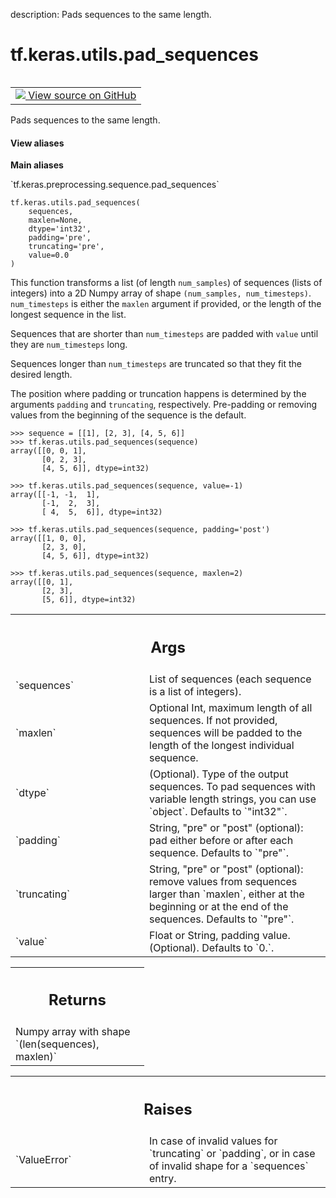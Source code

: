 description: Pads sequences to the same length.

<div itemscope itemtype="http://developers.google.com/ReferenceObject">
<meta itemprop="name" content="tf.keras.utils.pad_sequences" />
<meta itemprop="path" content="Stable" />
</div>

# tf.keras.utils.pad_sequences

<!-- Insert buttons and diff -->

<table class="tfo-notebook-buttons tfo-api nocontent" align="left">
<td>
  <a target="_blank" href="https://github.com/keras-team/keras/tree/v2.15.0/keras/utils/data_utils.py#L1010-L1146">
    <img src="https://www.tensorflow.org/images/GitHub-Mark-32px.png" />
    View source on GitHub
  </a>
</td>
</table>



Pads sequences to the same length.


<section class="expandable">
  <h4 class="showalways">View aliases</h4>
  <p>
<b>Main aliases</b>
<p>`tf.keras.preprocessing.sequence.pad_sequences`</p>
</p>
</section>

<pre class="devsite-click-to-copy prettyprint lang-py tfo-signature-link">
<code>tf.keras.utils.pad_sequences(
    sequences,
    maxlen=None,
    dtype=&#x27;int32&#x27;,
    padding=&#x27;pre&#x27;,
    truncating=&#x27;pre&#x27;,
    value=0.0
)
</code></pre>



<!-- Placeholder for "Used in" -->

This function transforms a list (of length `num_samples`)
of sequences (lists of integers)
into a 2D Numpy array of shape `(num_samples, num_timesteps)`.
`num_timesteps` is either the `maxlen` argument if provided,
or the length of the longest sequence in the list.

Sequences that are shorter than `num_timesteps`
are padded with `value` until they are `num_timesteps` long.

Sequences longer than `num_timesteps` are truncated
so that they fit the desired length.

The position where padding or truncation happens is determined by
the arguments `padding` and `truncating`, respectively.
Pre-padding or removing values from the beginning of the sequence is the
default.

```
>>> sequence = [[1], [2, 3], [4, 5, 6]]
>>> tf.keras.utils.pad_sequences(sequence)
array([[0, 0, 1],
       [0, 2, 3],
       [4, 5, 6]], dtype=int32)
```

```
>>> tf.keras.utils.pad_sequences(sequence, value=-1)
array([[-1, -1,  1],
       [-1,  2,  3],
       [ 4,  5,  6]], dtype=int32)
```

```
>>> tf.keras.utils.pad_sequences(sequence, padding='post')
array([[1, 0, 0],
       [2, 3, 0],
       [4, 5, 6]], dtype=int32)
```

```
>>> tf.keras.utils.pad_sequences(sequence, maxlen=2)
array([[0, 1],
       [2, 3],
       [5, 6]], dtype=int32)
```

<!-- Tabular view -->
 <table class="responsive fixed orange">
<colgroup><col width="214px"><col></colgroup>
<tr><th colspan="2"><h2 class="add-link">Args</h2></th></tr>

<tr>
<td>
`sequences`<a id="sequences"></a>
</td>
<td>
List of sequences (each sequence is a list of integers).
</td>
</tr><tr>
<td>
`maxlen`<a id="maxlen"></a>
</td>
<td>
Optional Int, maximum length of all sequences. If not provided,
sequences will be padded to the length of the longest individual
sequence.
</td>
</tr><tr>
<td>
`dtype`<a id="dtype"></a>
</td>
<td>
(Optional). Type of the output sequences.
To pad sequences with variable length strings, you can use `object`.
Defaults to `"int32"`.
</td>
</tr><tr>
<td>
`padding`<a id="padding"></a>
</td>
<td>
String, "pre" or "post" (optional):
pad either before or after each sequence. Defaults to `"pre"`.
</td>
</tr><tr>
<td>
`truncating`<a id="truncating"></a>
</td>
<td>
String, "pre" or "post" (optional):
remove values from sequences larger than
`maxlen`, either at the beginning or at the end of the sequences.
Defaults to `"pre"`.
</td>
</tr><tr>
<td>
`value`<a id="value"></a>
</td>
<td>
Float or String, padding value. (Optional). Defaults to `0.`.
</td>
</tr>
</table>



<!-- Tabular view -->
 <table class="responsive fixed orange">
<colgroup><col width="214px"><col></colgroup>
<tr><th colspan="2"><h2 class="add-link">Returns</h2></th></tr>
<tr class="alt">
<td colspan="2">
Numpy array with shape `(len(sequences), maxlen)`
</td>
</tr>

</table>



<!-- Tabular view -->
 <table class="responsive fixed orange">
<colgroup><col width="214px"><col></colgroup>
<tr><th colspan="2"><h2 class="add-link">Raises</h2></th></tr>

<tr>
<td>
`ValueError`<a id="ValueError"></a>
</td>
<td>
In case of invalid values for `truncating` or `padding`,
or in case of invalid shape for a `sequences` entry.
</td>
</tr>
</table>

